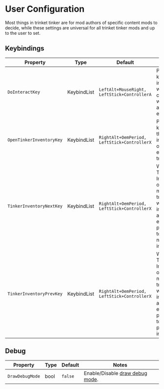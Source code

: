 # User Configuration

Most things in trinket tinker are for mod authors of specific content mods to decide, while these settings are universal for all trinket tinker mods and up to the user to set.

## Keybindings

| Property | Type | Default | Notes |
| -------- | ---- | ------- | ----- |
| `DoInteractKey` | KeybindList | `LeftAlt+MouseRight, LeftStick+ControllerA` | Press this key to interact with your companion, while you are close enough. |
| `OpenTinkerInventoryKey` | KeybindList | `RightAlt+OemPeriod, LeftStick+ControllerX` | Press this key to open the inventory of your equipped trinket(s). |
| `TinkerInventoryNextKey` | KeybindList | `RightAlt+OemPeriod, LeftStick+ControllerX` | While a Tinker Inventory is open and multiple trinkets with inventory are equipped, press this to go to the next inventory. |
| `TinkerInventoryPrevKey` | KeybindList | `RightAlt+OemPeriod, LeftStick+ControllerX` | While a Tinker Inventory is open and multiple trinkets with inventory are equipped, press this to go to the previous inventory. |

## Debug

| Property | Type | Default | Notes |
| -------- | ---- | ------- | ----- |
| `DrawDebugMode` | bool | `false` | Enable/Disable [draw debug mode](7-Utility.md#tt_draw_debug). |

